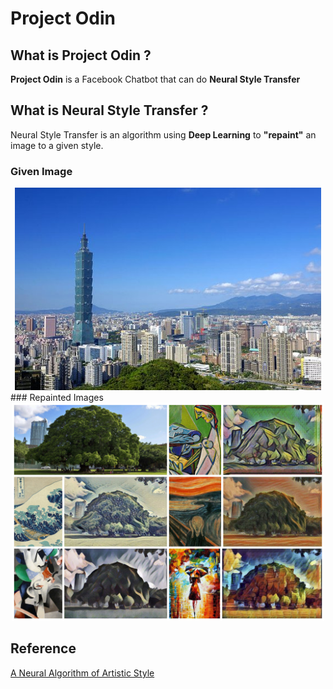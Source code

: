 # Project Odin
## What is Project Odin ?
**Project Odin** is a Facebook Chatbot that can do **Neural Style Transfer**

## What is Neural Style Transfer ?
Neural Style Transfer is an algorithm using **Deep Learning** to **"repaint"** an image to a given style.
### Given Image
<div align='center'>
<img src = 'thumbs/101.jpg' width="490px">
</div>
### Repainted Images
<div align='center'>
<img src = 'thumbs/result.jpg' width="500px">
</div>








## Reference
[A Neural Algorithm of Artistic Style](https://arxiv.org/pdf/1508.06576.pdf)
